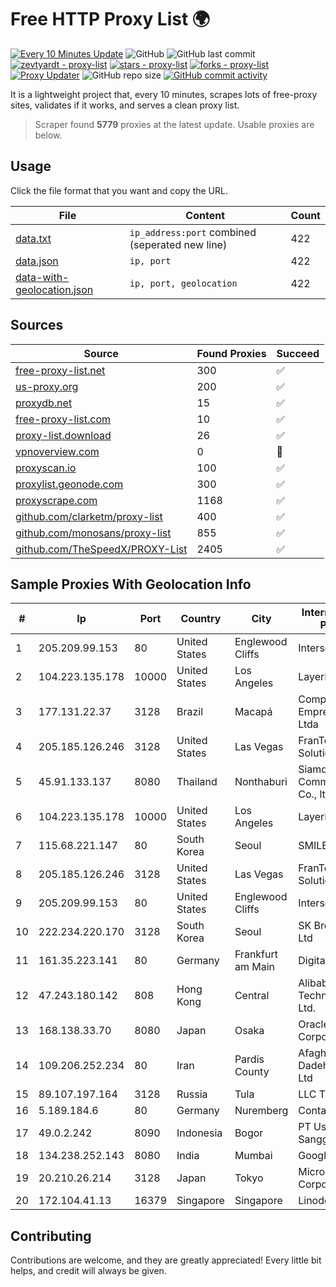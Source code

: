 
# Free HTTP Proxy List 🌍

[![Every 10 Minutes Update](https://github.com/mertguvencli/http-proxy-list/actions/workflows/main.yml/badge.svg?branch=main)](https://github.com/mertguvencli/http-proxy-list/actions/workflows/main.yml)
![GitHub](https://img.shields.io/github/license/mertguvencli/http-proxy-list)
![GitHub last commit](https://img.shields.io/github/last-commit/mertguvencli/http-proxy-list)
[![zevtyardt - proxy-list](https://img.shields.io/static/v1?label=zevtyardt&message=proxy-list&color=blue&logo=github)](https://github.com/zevtyardt/proxy-list "Go to GitHub repo")
[![stars - proxy-list](https://img.shields.io/github/stars/zevtyardt/proxy-list?style=social)](https://github.com/zevtyardt/proxy-list)
[![forks - proxy-list](https://img.shields.io/github/forks/zevtyardt/proxy-list?style=social)](https://github.com/zevtyardt/proxy-list)
[![Proxy Updater](https://github.com/zevtyardt/proxy-list/workflows/Proxy%20Updater/badge.svg)](https://github.com/zevtyardt/proxy-list/actions?query=workflow:"Proxy+Updater")
![GitHub repo size](https://img.shields.io/github/repo-size/zevtyardt/proxy-list)
[![GitHub commit activity](https://img.shields.io/github/commit-activity/m/zevtyardt/proxy-list?logo=commits)](https://github.com/zevtyardt/proxy-list/commits/main)

It is a lightweight project that, every 10 minutes, scrapes lots of free-proxy sites, validates if it works, and serves a clean proxy list.

> Scraper found **5779** proxies at the latest update. Usable proxies are below.

## Usage

Click the file format that you want and copy the URL.

|File|Content|Count|
|----|-------|-----|
|[data.txt](https://raw.githubusercontent.com/mertguvencli/http-proxy-list/main/proxy-list/data.txt)|`ip_address:port` combined (seperated new line)|422|
|[data.json](https://raw.githubusercontent.com/mertguvencli/http-proxy-list/main/proxy-list/data.json)|`ip, port`|422|
|[data-with-geolocation.json](https://raw.githubusercontent.com/mertguvencli/http-proxy-list/main/proxy-list/data-with-geolocation.json)|`ip, port, geolocation`|422|

## Sources

|Source|Found Proxies|Succeed|
|------|-------------|-------|
|[free-proxy-list.net](https://free-proxy-list.net)|300|✅|
|[us-proxy.org](https://www.us-proxy.org)|200|✅|
|[proxydb.net](http://proxydb.net)|15|✅|
|[free-proxy-list.com](https://free-proxy-list.com/?page=&port=&type%5B%5D=http&type%5B%5D=https&up_time=0&search=Search)|10|✅|
|[proxy-list.download](https://www.proxy-list.download/HTTP)|26|✅|
|[vpnoverview.com](https://vpnoverview.com/privacy/anonymous-browsing/free-proxy-servers)|0|🚫|
|[proxyscan.io](https://www.proxyscan.io)|100|✅|
|[proxylist.geonode.com](https://proxylist.geonode.com/api/proxy-list?limit=300&page=1&sort_by=lastChecked&sort_type=desc&protocols=http,https)|300|✅|
|[proxyscrape.com](https://api.proxyscrape.com/v2/?request=displayproxies&protocol=http&timeout=10000&country=all&ssl=all&anonymity=all)|1168|✅|
|[github.com/clarketm/proxy-list](https://raw.githubusercontent.com/clarketm/proxy-list/master/proxy-list-raw.txt)|400|✅|
|[github.com/monosans/proxy-list](https://raw.githubusercontent.com/monosans/proxy-list/main/proxies/http.txt)|855|✅|
|[github.com/TheSpeedX/PROXY-List](https://raw.githubusercontent.com/TheSpeedX/PROXY-List/master/http.txt)|2405|✅|


## Sample Proxies With Geolocation Info

|#|Ip|Port|Country|City|Internet Service Provider|
|-|--|----|-------|----|-------------------------|
|1|205.209.99.153|80|United States|Englewood Cliffs|Interserver, Inc|
|2|104.223.135.178|10000|United States|Los Angeles|LayerHost|
|3|177.131.22.37|3128|Brazil|Macapá|Compuservice Empreendimentos Ltda|
|4|205.185.126.246|3128|United States|Las Vegas|FranTech Solutions|
|5|45.91.133.137|8080|Thailand|Nonthaburi|Siamdata Communication Co., ltd.|
|6|104.223.135.178|10000|United States|Los Angeles|LayerHost|
|7|115.68.221.147|80|South Korea|Seoul|SMILESERV|
|8|205.185.126.246|3128|United States|Las Vegas|FranTech Solutions|
|9|205.209.99.153|80|United States|Englewood Cliffs|Interserver, Inc|
|10|222.234.220.170|3128|South Korea|Seoul|SK Broadband Co Ltd|
|11|161.35.223.141|80|Germany|Frankfurt am Main|DigitalOcean, LLC|
|12|47.243.180.142|808|Hong Kong|Central|Alibaba (US) Technology Co., Ltd.|
|13|168.138.33.70|8080|Japan|Osaka|Oracle Corporation|
|14|109.206.252.234|80|Iran|Pardis County|Afagh Andish Dadeh Pardis Co. Ltd|
|15|89.107.197.164|3128|Russia|Tula|LLC TK Altair|
|16|5.189.184.6|80|Germany|Nuremberg|Contabo GmbH|
|17|49.0.2.242|8090|Indonesia|Bogor|PT Usaha Adi Sanggoro|
|18|134.238.252.143|8080|India|Mumbai|Google LLC|
|19|20.210.26.214|3128|Japan|Tokyo|Microsoft Corporation|
|20|172.104.41.13|16379|Singapore|Singapore|Linode, LLC|



## Contributing

Contributions are welcome, and they are greatly appreciated! Every
little bit helps, and credit will always be given.

